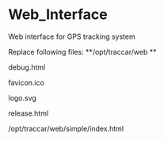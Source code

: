 # Web_Interface
Web interface for GPS tracking system

Replace following files:
**/opt/traccar/web **

debug.html

favicon.ico

logo.svg

release.html

/opt/traccar/web/simple/index.html
